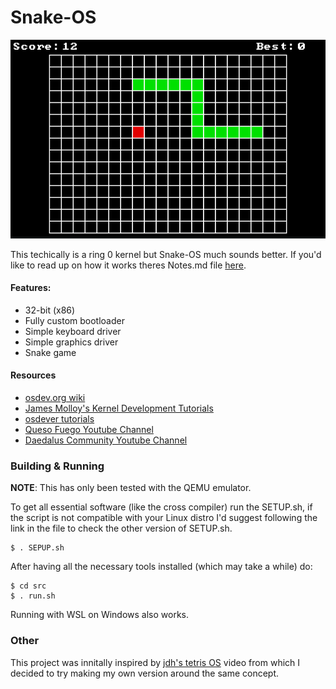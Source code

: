 # Snake-OS

![screenshot](docs/resources/Snake_sc_1.png)

This techically is a ring 0 kernel but Snake-OS much sounds better.
If you'd like to read up on how it works theres Notes.md file [here](https://github.com/viniciius14/Snake-OS/blob/main/docs/Notes.md).

#### Features:
- 32-bit (x86)
- Fully custom bootloader
- Simple keyboard driver
- Simple graphics driver
- Snake game

#### Resources
- [osdev.org wiki](https://wiki.osdev.org/Main_Page)
- [James Molloy's Kernel Development Tutorials](http://www.jamesmolloy.co.uk/tutorial_html/)
- [osdever tutorials](http://www.osdever.net/tutorials/view/interrupts-exceptions-and-idts-part-1-interrupts-isrs-irqs-the-pic)
- [Queso Fuego Youtube Channel](https://www.youtube.com/@QuesoFuego)
- [Daedalus Community Youtube Channel](https://www.youtube.com/@DaedalusCommunity)

### Building & Running
**NOTE**: This has only been tested with the QEMU emulator.

To get all essential software (like the cross compiler) run the SETUP.sh, if the script is not compatible with your Linux distro I'd suggest following the link in the file to check the other version of SETUP.sh.
```
$ . SEPUP.sh
```
After having all the necessary tools installed (which may take a while) do:
```
$ cd src
$ . run.sh
```

Running with WSL on Windows also works.


### Other
This project was innitally inspired by [jdh's tetris OS](https://youtu.be/FaILnmUYS_U) video from which I decided to try making my own version around the same concept.